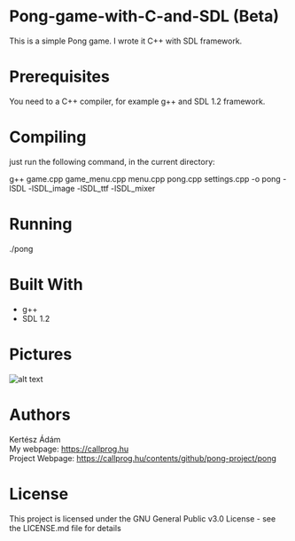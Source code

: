 # Pong-game-with-C-and-SDL (Beta)
This is a simple Pong game. I wrote it C++ with SDL framework.

# Prerequisites
You need to a C++ compiler, for example g++ and SDL 1.2 framework.

# Compiling
just run the following command, in the current directory:

g++ game.cpp game_menu.cpp menu.cpp pong.cpp settings.cpp -o pong -lSDL -lSDL_image -lSDL_ttf -lSDL_mixer

# Running
./pong

# Built With
 <ul>
 <li>g++</li>
 <li>SDL 1.2</li>
 </ul>
 
# Pictures
![alt text](https://user-images.githubusercontent.com/12465316/27001325-d7b7afea-4dc7-11e7-8ef1-af66cf350b41.png)


# Authors
Kertész Ádám
<br>My webpage: https://callprog.hu
<br>Project Webpage: https://callprog.hu/contents/github/pong-project/pong
 
# License
This project is licensed under the GNU General Public v3.0 License - see the LICENSE.md file for details
